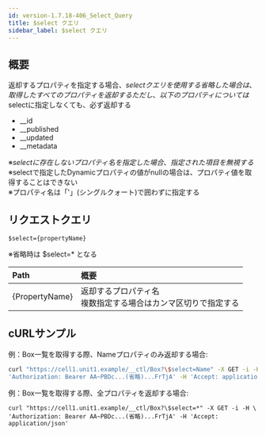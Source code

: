```yaml
---
id: version-1.7.18-406_Select_Query
title: $select クエリ
sidebar_label: $select クエリ
---
```

## 概要
返却するプロパティを指定する場合、$selectクエリを使用する  
省略した場合は、取得したすべてのプロパティを返却する  
ただし、以下のプロパティについては$selectに指定しなくても、必ず返却する  
* \__id
* \__published
* \__updated
* \__metadata

※$selectに存在しないプロパティ名を指定した場合、指定された項目を無視する  
※$selectで指定したDynamicプロパティの値がnullの場合は、プロパティ値を取得することはできない  
※プロパティ名は「'」(シングルクォート)で囲わずに指定する
## リクエストクエリ
```
$select={propertyName}
```
※省略時は $select=* となる

|Path|概要|
|:--|:--|
|{PropertyName}|返却するプロパティ名<br>複数指定する場合はカンマ区切りで指定する|
## cURLサンプル
例：Box一覧を取得する際、Nameプロパティのみ返却する場合:
```sh
curl "https://cell1.unit1.example/__ctl/Box?\$select=Name" -X GET -i -H \
'Authorization: Bearer AA~PBDc...(省略)...FrTjA' -H 'Accept: application/json'
```
例：Box一覧を取得する際、全プロパティを返却する場合:
```
curl "https://cell1.unit1.example/__ctl/Box?\$select=*" -X GET -i -H \
'Authorization: Bearer AA~PBDc...(省略)...FrTjA' -H 'Accept: application/json'
```


